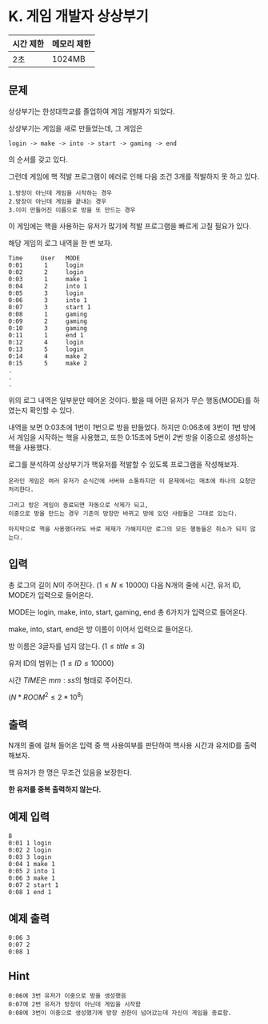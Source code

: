 # K. 게임 개발자 상상부기

| 시간 제한 | 메모리 제한 |
| --- | --- |
| 2초 | 1024MB |

## 문제
상상부기는 한성대학교를 졸업하여 게임 개발자가 되었다.

상상부기는 게임을 새로 만들었는데, 그 게임은
```
login -> make -> into -> start -> gaming -> end
```
의 순서를 갖고 있다.

그런데 게임에 핵 적발 프로그램이 에러로 인해 다음 조건 3개를 적발하지 못 하고 있다.

    1.방장이 아닌데 게임을 시작하는 경우
    2.방장이 아닌데 게임을 끝내는 경우
    3.이미 만들어진 이름으로 방을 또 만드는 경우

이 게임에는 핵을 사용하는 유저가 많기에 적발 프로그램을 빠르게 고칠 필요가 있다.

해당 게임의 로그 내역을 한 번 보자.
```
Time     User   MODE
0:01      1     login 
0:02      2     login
0:03      1     make 1
0:04      2     into 1
0:05      3     login
0:06      3     into 1
0:07      3     start 1
0:08      1     gaming 
0:09      2     gaming
0:10      3     gaming 
0:11      1     end 1
0:12      4     login
0:13      5     login
0:14      4     make 2
0:15      5     make 2
.
.
.
```
위의 로그 내역은 일부분만 떼어온 것이다.
봤을 때 어떤 유저가 무슨 행동(MODE)를 하였는지 확인할 수 있다.

내역을 보면 0:03초에 1번이 *1*번으로 방을 만들었다. 
하지만 0:06초에 3번이 *1*번 방에서 게임을 시작하는 핵을 사용했고,
또한 0:15초에 5번이 *2*번 방을 이중으로 생성하는 핵을 사용했다.

로그를 분석하여 상상부기가 핵유저를 적발할 수 있도록 프로그램을 작성해보자.
```
온라인 게임은 여러 유저가 순식간에 서버와 소통하지만 이 문제에서는 매초에 하나의 요청만 처리한다.

그리고 방은 게임이 종료되면 자동으로 삭제가 되고,
이중으로 방을 만드는 경우 기존의 방장만 바뀌고 방에 있던 사람들은 그대로 있는다.

마지막으로 핵을 사용했더라도 바로 제재가 가해지지만 로그의 모든 행동들은 취소가 되지 않는다.
```

## 입력
총 로그의 길이 $N$이 주어진다.
$(1 \leq N \leq 10000)$
다음 N개의 줄에 시간, 유저 ID, MODE가 입력으로 들어온다.

MODE는 login, make, into, start, gaming, end 총 6가지가 입력으로 들어온다.

make, into, start, end은 방 이름이 이어서 입력으로 들어온다.

방 이름은 3글자를 넘지 않는다.  $(1 \leq title \leq 3)$

유저 ID의 범위는 $(1 \leq ID \leq 10000)$

시간 $TIME$은 $mm:ss$의 형태로 주어진다.

$(N*ROOM^2 \leq 2 * 10^8)$

## 출력
N개의 줄에 걸쳐 들어온 입력 중 핵 사용여부를 판단하여 핵사용 시간과 유저ID를 출력해보자.

핵 유저가 한 명은 무조건 있음을 보장한다.

**한 유저를 중복 출력하지 않는다.**
## 예제 입력

```
8
0:01 1 login
0:02 2 login
0:03 3 login
0:04 1 make 1
0:05 2 into 1
0:06 3 make 1
0:07 2 start 1
0:08 1 end 1 
```

## 예제 출력

```
0:06 3
0:07 2
0:08 1
```

## Hint
```
0:06에 3번 유저가 이중으로 방을 생성했음
0:07에 2번 유저가 방장이 아닌데 게임을 시작함
0:08에 3번이 이중으로 생성했기에 방장 권한이 넘어갔는데 자신이 게임을 종료함.
```
